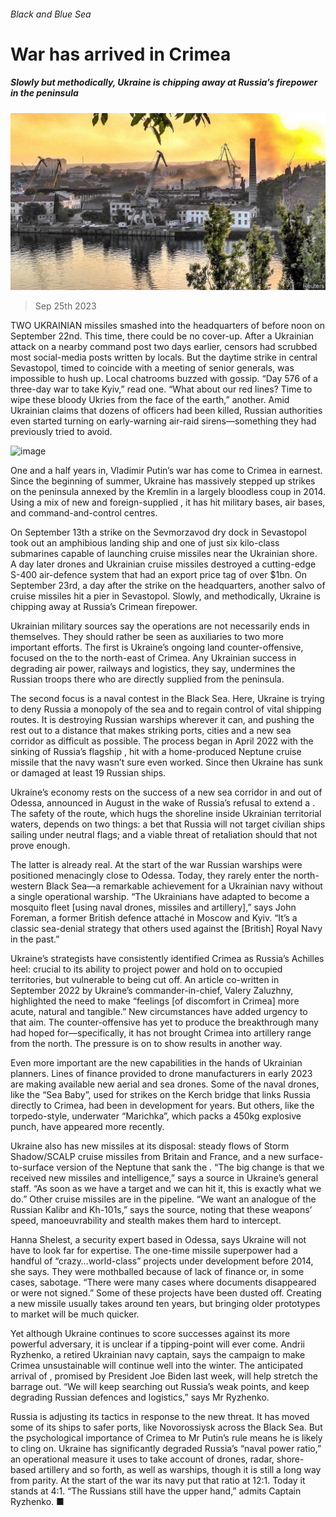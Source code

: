 ###### Black and Blue Sea

# War has arrived in Crimea 

##### Slowly but methodically, Ukraine is chipping away at Russia’s firepower in the peninsula 

![image](images/20230930_EUP501.jpg) 

> Sep 25th 2023 

 

TWO UKRAINIAN missiles smashed into the headquarters of  before noon on September 22nd. This time, there could be no cover-up. After a Ukrainian attack on a nearby command post two days earlier, censors had scrubbed most social-media posts written by locals. But the daytime strike in central Sevastopol, timed to coincide with a meeting of senior generals, was impossible to hush up. Local chatrooms buzzed with gossip. “Day 576 of a three-day war to take Kyiv,” read one. “What about our red lines? Time to wipe these bloody Ukries from the face of the earth,” another. Amid Ukrainian claims that dozens of officers had been killed, Russian authorities even started turning on early-warning air-raid sirens—something they had previously tried to avoid.

![image](images/20230930_EPM944.png) 


One and a half years in, Vladimir Putin’s war has come to Crimea in earnest. Since the beginning of summer, Ukraine has massively stepped up strikes on the peninsula annexed by the Kremlin in a largely bloodless coup in 2014. Using a mix of new  and foreign-supplied , it has hit military bases, air bases, and command-and-control centres. 

On September 13th a strike on the Sevmorzavod dry dock in Sevastopol took out an amphibious landing ship and one of just six kilo-class submarines capable of launching cruise missiles near the Ukrainian shore. A day later drones and Ukrainian cruise missiles destroyed a cutting-edge S-400 air-defence system that had an export price tag of over $1bn. On September 23rd, a day after the strike on the headquarters, another salvo of cruise missiles hit a pier in Sevastopol. Slowly, and methodically, Ukraine is chipping away at Russia’s Crimean firepower. 

Ukrainian military sources say the operations are not necessarily ends in themselves. They should rather be seen as auxiliaries to two more important efforts. The first is Ukraine’s ongoing land counter-offensive, focused on the  to the north-east of Crimea. Any Ukrainian success in degrading air power, railways and logistics, they say, undermines the Russian troops there who are directly supplied from the peninsula. 

The second focus is a naval contest in the Black Sea. Here, Ukraine is trying to deny Russia a monopoly of the sea and to regain control of vital shipping routes. It is destroying Russian warships wherever it can, and pushing the rest out to a distance that makes striking ports, cities and a new sea corridor as difficult as possible. The process began in April 2022 with the sinking of Russia’s flagship , hit with a home-produced Neptune cruise missile that the navy wasn’t sure even worked. Since then Ukraine has sunk or damaged at least 19 Russian ships.

Ukraine’s economy rests on the success of a new sea corridor in and out of Odessa, announced in August in the wake of Russia’s refusal to extend a . The safety of the route, which hugs the shoreline inside Ukrainian territorial waters, depends on two things: a bet that Russia will not target civilian ships sailing under neutral flags; and a viable threat of retaliation should that not prove enough. 

The latter is already real. At the start of the war Russian warships were positioned menacingly close to Odessa. Today, they rarely enter the north-western Black Sea—a remarkable achievement for a Ukrainian navy without a single operational warship. “The Ukrainians have adapted to become a mosquito fleet [using naval drones, missiles and artillery],” says John Foreman, a former British defence attaché in Moscow and Kyiv. “It’s a classic sea-denial strategy that others used against the [British] Royal Navy in the past.” 

Ukraine’s strategists have consistently identified Crimea as Russia’s Achilles heel: crucial to its ability to project power and hold on to occupied territories, but vulnerable to being cut off. An article co-written in September 2022 by Ukraine’s commander-in-chief, Valery Zaluzhny, highlighted the need to make “feelings [of discomfort in Crimea] more acute, natural and tangible.” New circumstances have added urgency to that aim. The counter-offensive has yet to produce the breakthrough many had hoped for—specifically, it has not brought Crimea into artillery range from the north. The pressure is on to show results in another way. 

Even more important are the new capabilities in the hands of Ukrainian planners. Lines of finance provided to drone manufacturers in early 2023 are making available new aerial and sea drones. Some of the naval drones, like the “Sea Baby”, used for strikes on the Kerch bridge that links Russia directly to Crimea, had been in development for years. But others, like the torpedo-style, underwater “Marichka”, which packs a 450kg explosive punch, have appeared more recently. 

Ukraine also has new missiles at its disposal: steady flows of Storm Shadow/SCALP cruise missiles from Britain and France, and a new surface-to-surface version of the Neptune that sank the . “The big change is that we received new missiles and intelligence,” says a source in Ukraine’s general staff. “As soon as we have a target and we can hit it, this is exactly what we do.” Other cruise missiles are in the pipeline. “We want an analogue of the Russian Kalibr and Kh-101s,” says the source, noting that these weapons’ speed, manoeuvrability and stealth makes them hard to intercept. 

Hanna Shelest, a security expert based in Odessa, says Ukraine will not have to look far for expertise. The one-time missile superpower had a handful of “crazy…world-class” projects under development before 2014, she says. They were mothballed because of lack of finance or, in some cases, sabotage. “There were many cases where documents disappeared or were not signed.” Some of these projects have been dusted off. Creating a new missile usually takes around ten years, but bringing older prototypes to market will be much quicker. 

Yet although Ukraine continues to score successes against its more powerful adversary, it is unclear if a tipping-point will ever come. Andrii Ryzhenko, a retired Ukrainian navy captain, says the campaign to make Crimea unsustainable will continue well into the winter. The anticipated arrival of , promised by President Joe Biden last week, will help stretch the barrage out. “We will keep searching out Russia’s weak points, and keep degrading Russian defences and logistics,” says Mr Ryzhenko.

Russia is adjusting its tactics in response to the new threat. It has moved some of its ships to safer ports, like Novorossiysk across the Black Sea. But the psychological importance of Crimea to Mr Putin’s rule means he is likely to cling on. Ukraine has significantly degraded Russia’s “naval power ratio,” an operational measure it uses to take account of drones, radar, shore-based artillery and so forth, as well as warships, though it is still a long way from parity. At the start of the war its navy put that ratio at 12:1. Today it stands at 4:1. “The Russians still have the upper hand,” admits Captain Ryzhenko. ■

